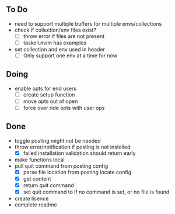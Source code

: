 ## To Do

- need to support multiple buffers for multiple envs/collections
- check if collection/env files exist?
    * [ ] throw error if files are not present
    * [ ] taskell.nvim has examples
- set collection and env used in header
    * [ ] Only support one env at a time for now

## Doing

- enable opts for end users
    * [ ] create setup function
    * [ ] move opts out of open
    * [ ] force over ride opts with user ops

## Done

- toggle posting might not be needed
- throw error/notification if posting is not installed
    * [x] failed installation validation should return early
- make functions local
- pull    quit command from posting config
    * [x] parse file location from posting locate config
    * [x] get content
    * [x] return quit command
    * [x] set quit command to <C-C> if no command is set, or no file is found 
- create lisence
- complete readme
